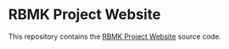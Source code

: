 # RBMK Project Website

This repository contains the [RBMK Project Website](
https://rbmk-project.github.io/) source code.

